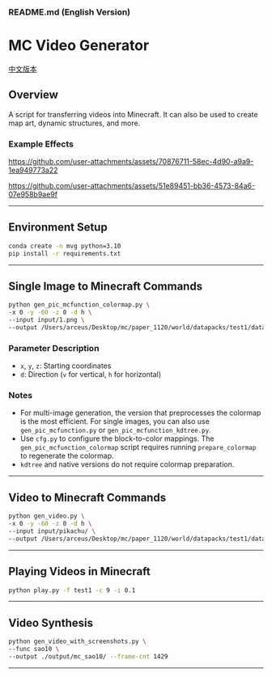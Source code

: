 ### README.md (English Version)

# MC Video Generator

[中文版本](readme.zh.md)

## Overview
A script for transferring videos into Minecraft. It can also be used to create map art, dynamic structures, and more.

### Example Effects
https://github.com/user-attachments/assets/70876711-58ec-4d90-a9a9-1ea949773a22

https://github.com/user-attachments/assets/51e89451-bb36-4573-84a6-07e958b9ae9f

---

## Environment Setup
```bash
conda create -n mvg python=3.10
pip install -r requirements.txt
```

---

## Single Image to Minecraft Commands
```bash
python gen_pic_mcfunction_colormap.py \
-x 0 -y -60 -z 0 -d h \
--input input/1.png \
--output /Users/arceus/Desktop/mc/paper_1120/world/datapacks/test1/data/test1/functions/pic1.mcfunction
```

### Parameter Description
- `x`, `y`, `z`: Starting coordinates
- `d`: Direction (`v` for vertical, `h` for horizontal)

### Notes
- For multi-image generation, the version that preprocesses the colormap is the most efficient. For single images, you can also use `gen_pic_mcfunction.py` or `gen_pic_mcfunction_kdtree.py`.
- Use `cfg.py` to configure the block-to-color mappings. The `gen_pic_mcfunction_colormap` script requires running `prepare_colormap` to regenerate the colormap.
- `kdtree` and native versions do not require colormap preparation.

---

## Video to Minecraft Commands
```bash
python gen_video.py \
-x 0 -y -60 -z 0 -d h \
--input input/pikachu/ \
--output /Users/arceus/Desktop/mc/paper_1120/world/datapacks/test1/data/test1/functions/
```

---

## Playing Videos in Minecraft
```bash
python play.py -f test1 -c 9 -i 0.1
```

---

## Video Synthesis
```bash
python gen_video_with_screenshots.py \
--func sao10 \
--output ./output/mc_sao10/ --frame-cnt 1429
```

---
